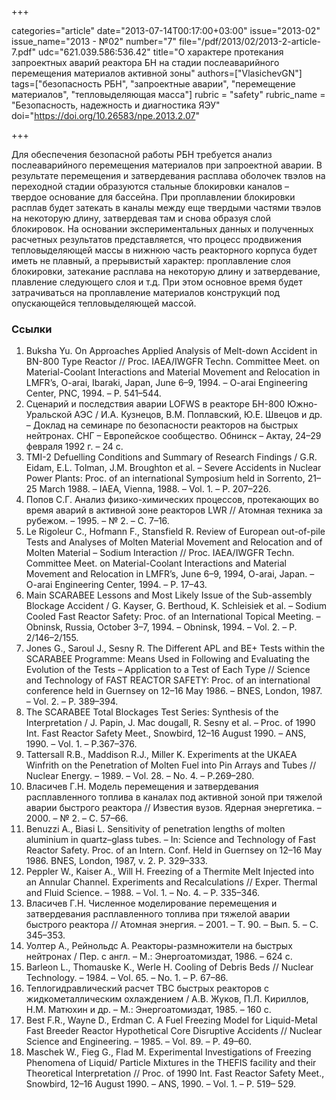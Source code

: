 +++

categories="article"
date="2013-07-14T00:17:00+03:00"
issue="2013-02"
issue_name="2013 - №02"
number="7"
file="/pdf/2013/02/2013-2-article-7.pdf"
udc="621.039.586:536.42"
title="О характере протекания запроектных аварий реактора БН на стадии послеаварийного перемещения материалов активной зоны"
authors=["VlasichevGN"]
tags=["безопасность РБН", "запроектные аварии", "перемещение материалов", "тепловыделяющая масса"]
rubric = "safety"
rubric_name = "Безопасность, надежность и диагностика ЯЭУ"
doi="https://doi.org/10.26583/npe.2013.2.07"

+++

Для обеспечения безопасной работы РБН требуется анализ послеаварийного перемещения материалов при запроектной аварии. В результате перемещения и затвердевания расплава оболочек твэлов на переходной стадии образуются стальные блокировки каналов – твердое основание для бассейна. При проплавлении блокировки расплав будет затекать в каналы между еще твердыми частями твэлов на некоторую длину, затвердевая там и снова образуя слой блокировок. На основании экспериментальных данных и полученных расчетных результатов представляется, что процесс продвижения тепловыделяющей массы в нижнюю часть реакторного корпуса будет иметь не плавный, а прерывистый характер: проплавление слоя блокировки, затекание расплава на некоторую длину и затвердевание, плавление следующего слоя и т.д. При этом основное время будет затрачиваться на проплавление материалов конструкций под опускающейся тепловыделяющей массой.

### Ссылки

1. Buksha Yu. On Approaches Applied Analysis of Melt-down Accident in BN-800 Type Reactor // Proc. IAEA/IWGFR Techn. Committee Meet. on Material-Coolant Interactions and Material Movement and Relocation in LMFR’s, O-arai, Ibaraki, Japan, June 6–9, 1994. – O-arai Engineering Center, PNC, 1994. – P. 541–544.
2. Сценарий и последствия аварии LOFWS в реакторе БН-800 Южно-Уральской АЭС / И.А. Кузнецов, В.М. Поплавский, Ю.Е. Швецов и др. – Доклад на семинаре по безопасности реакторов на быстрых нейтронах. СНГ – Европейское сообщество. Обнинск – Актау, 24–29 февраля 1992 г. – 24 с.
3. TMI-2 Defuelling Conditions and Summary of Research Findings / G.R. Eidam, E.L. Tolman, J.M. Broughton et al. – Severe Accidents in Nuclear Power Plants: Proc. of an international Symposium held in Sorrento, 21–25 March 1988. – IAEA, Vienna, 1988. – Vol. 1. – P. 207–226.
4. Попов С.Г. Анализ физико-химических процессов, протекающих во время аварий в активной зоне реакторов LWR // Атомная техника за рубежом. – 1995. – № 2. – С. 7–16.
5. Le Rigoleur C., Hofmann F., Stansfield R. Review of European out-of-pile Tests and Analyses of Molten Material Movement and Relocation and of Molten Material – Sodium Interaction // Proc. IAEA/IWGFR Techn. Committee Meet. on Material-Coolant Interactions and Material Movement and Relocation in LMFR’s, June 6–9, 1994, O-arai, Japan. – O-arai Engineering Center, 1994. – P. 17–43.
6. Main SCARABEE Lessons and Most Likely Issue of the Sub-assembly Blockage Accident / G. Kayser, G. Berthoud, K. Schleisiek et al. – Sodium Cooled Fast Reactor Safety: Proc. of an International Topical Meeting. – Obninsk, Russia, October 3–7, 1994. – Obninsk, 1994. – Vol. 2. – P. 2/146–2/155.
7. Jones G., Saroul J., Sesny R. The Different APL and BE+ Tests within the SCARABEE Programme: Means Used in Following and Evaluating the Evolution of the Tests – Application to a Test of Each Type // Science and Technology of FAST REACTOR SAFETY: Proc. of an international conference held in Guernsey on 12–16 May 1986. – BNES, London, 1987. – Vol. 2. – P. 389–394.
8. The SCARABEE Total Blockages Test Series: Synthesis of the Interpretation / J. Papin, J. Mac dougall, R. Sesny et al. – Proc. of 1990 Int. Fast Reactor Safety Meet., Snowbird, 12–16 August 1990. – ANS, 1990. – Vol. 1. – P.367–376.
9. Tattersall R.B., Maddison R.J., Miller K. Experiments at the UKAEA Winfrith on the Penetration of Molten Fuel into Pin Arrays and Tubes // Nuclear Energy. – 1989. – Vol. 28. – No. 4. – P.269–280.
10. Власичев Г.Н. Модель перемещения и затвердевания расплавленного топлива в каналах под активной зоной при тяжелой аварии быстрого реактора // Известия вузов. Ядерная энергетика. – 2000. – № 2. – С. 57–66.
11. Benuzzi A., Biasi L. Sensitivity of penetration lengths of molten aluminium in quartz–glass tubes. – In: Science and Technology of Fast Reactor Safety. Proc. of an Intern. Conf. Held in Guernsey on 12–16 May 1986. BNES, London, 1987, v. 2. P. 329–333.
12. Peppler W., Kaiser A., Will H. Freezing of a Thermite Melt Injected into an Annular Channel. Experiments and Recalculations // Exper. Thermal and Fluid Science. – 1988. – Vol. 1. – No. 4. – P. 335–346.
13. Власичев Г.Н. Численное моделирование перемещения и затвердевания расплавленного топлива при тяжелой аварии быстрого реактора // Атомная энергия. – 2001. – Т. 90. – Вып. 5. – С. 345–353.
14. Уолтер А., Рейнольдс А. Реакторы-размножители на быстрых нейтронах / Пер. с англ. – М.: Энергоатомиздат, 1986. – 624 с.
15. Barleon L., Thomauske K., Werle H. Cooling of Debris Beds // Nuclear Technology. – 1984. – Vol. 65. – No. 1. – P. 67–86.
16. Теплогидравлический расчет ТВС быстрых реакторов с жидкометаллическим охлаждением / А.В. Жуков, П.Л. Кириллов, Н.М. Матюхин и др. – М.: Энергоатомиздат, 1985. – 160 с.
17. Best F.R., Wayne D., Erdman C. A Fuel Freezing Model for Liquid-Metal Fast Breeder Reactor Hypothetical Core Disruptive Accidents // Nuclear Science and Engineering. – 1985. – Vol. 89. – P. 49–60.
18. Maschek W., Fieg G., Flad M. Experimental Investigations of Freezing Phenomena of Liquid/ Particle Mixtures in the THEFIS facility and their Theoretical Interpretation // Proc. of 1990 Int. Fast Reactor Safety Meet., Snowbird, 12–16 August 1990. – ANS, 1990. – Vol. 1. – P. 519– 529.